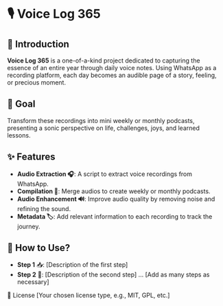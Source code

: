 # 🎙️ Voice Log 365
## 🌟 Introduction
**Voice Log 365** is a one-of-a-kind project dedicated to capturing the essence of an entire year through daily voice notes. Using WhatsApp as a recording platform, each day becomes an audible page of a story, feeling, or precious moment.

## 🎯 Goal
Transform these recordings into mini weekly or monthly podcasts, presenting a sonic perspective on life, challenges, joys, and learned lessons.

## ✨ Features
- **Audio Extraction 🎧**: A script to extract voice recordings from WhatsApp.
- **Compilation 📼**: Merge audios to create weekly or monthly podcasts.
- **Audio Enhancement 🔊**: Improve audio quality by removing noise and refining the sound.
- **Metadata 🏷️**: Add relevant information to each recording to track the journey.

## 🚀 How to Use?
- **Step 1** 📥: [Description of the first step]
- **Step 2** 🔄: [Description of the second step]
... [Add as many steps as necessary]

📜 License
[Your chosen license type, e.g., MIT, GPL, etc.]